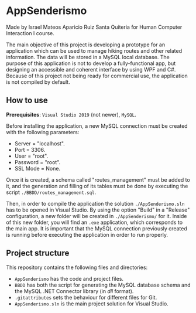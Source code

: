 # AppSenderismo

Made by Israel Mateos Aparicio Ruiz Santa Quiteria for Human Computer Interaction I course.

The main objective of this project is developing a prototype for an application which can be used to manage hiking routes and other related information. The data will be stored in a MySQL local database. The purpose of this application is not to develop a fully-functional app, but designing an accessible and coherent interface by using WPF and C#. Because of this project not being ready for commercial use, the application is not compiled by default.

## How to use

**Prerequisites**: `Visual Studio 2019` (not newer), `MySQL`.

Before installing the application, a new MySQL connection must be created with the following parameters:

* Server = "localhost".
* Port = 3306.
* User = "root".
* Password = "root".
* SSL Mode = None.

Once it is created, a schema called "routes_management" must be added to it, and the generation and filling of its tables must be done by executing the script `./BBDD/routes_management.sql`.

Then, in order to compile the application the solution `./AppSenderismo.sln` has to be opened in Visual Studio. By using the option "Build" in a "Release" configuration, a new folder will be created in `./AppSenderismo/` for it. Inside of this new folder, you will find an `.exe` application, which corresponds to the main app. It is important that the MySQL connection previously created is running before executing the application in order to run properly.

## Project structure

This repository contains the following files and directories:

- `AppSenderismo` has the code and project files.
- `BBDD` has both the script for generating the MySQL database schema and the MySQL .NET Connector library (in _dll_ format).
- `.gitattributes` sets the behaviour for different files for Git.
- `AppSenderismo.sln` is the main project solution for Visual Studio.
